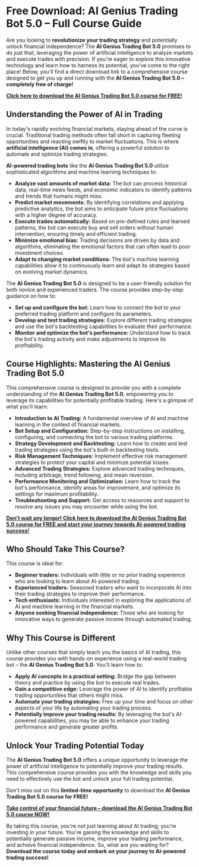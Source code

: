 # Free Download: AI Genius Trading Bot 5.0 – Full Course Guide

Are you looking to **revolutionize your trading strategy** and potentially unlock financial independence? The **AI Genius Trading Bot 5.0** promises to do just that, leveraging the power of artificial intelligence to analyze markets and execute trades with precision. If you're eager to explore this innovative technology and learn how to harness its potential, you've come to the right place! Below, you'll find a direct download link to a comprehensive course designed to get you up and running with the **AI Genius Trading Bot 5.0 – completely free of charge!**

[**Click here to download the AI Genius Trading Bot 5.0 course for FREE!**](https://udemywork.com/ai-genius-trading-bot-5-0)

## Understanding the Power of AI in Trading

In today's rapidly evolving financial markets, staying ahead of the curve is crucial. Traditional trading methods often fall short in capturing fleeting opportunities and reacting swiftly to market fluctuations. This is where **artificial intelligence (AI) comes in**, offering a powerful solution to automate and optimize trading strategies.

**AI-powered trading bots** like the **AI Genius Trading Bot 5.0** utilize sophisticated algorithms and machine learning techniques to:

*   **Analyze vast amounts of market data:** The bot can process historical data, real-time news feeds, and economic indicators to identify patterns and trends that humans might miss.
*   **Predict market movements:** By identifying correlations and applying predictive analytics, the bot aims to anticipate future price fluctuations with a higher degree of accuracy.
*   **Execute trades automatically:** Based on pre-defined rules and learned patterns, the bot can execute buy and sell orders without human intervention, ensuring timely and efficient trading.
*   **Minimize emotional bias:** Trading decisions are driven by data and algorithms, eliminating the emotional factors that can often lead to poor investment choices.
*   **Adapt to changing market conditions:** The bot's machine learning capabilities allow it to continuously learn and adapt its strategies based on evolving market dynamics.

The **AI Genius Trading Bot 5.0** is designed to be a user-friendly solution for both novice and experienced traders. The course provides step-by-step guidance on how to:

*   **Set up and configure the bot:** Learn how to connect the bot to your preferred trading platform and configure its parameters.
*   **Develop and test trading strategies:** Explore different trading strategies and use the bot's backtesting capabilities to evaluate their performance.
*   **Monitor and optimize the bot's performance:** Understand how to track the bot's trading activity and make adjustments to improve its profitability.

## Course Highlights: Mastering the AI Genius Trading Bot 5.0

This comprehensive course is designed to provide you with a complete understanding of the **AI Genius Trading Bot 5.0**, empowering you to leverage its capabilities for potentially profitable trading. Here's a glimpse of what you'll learn:

*   **Introduction to AI Trading:** A fundamental overview of AI and machine learning in the context of financial markets.
*   **Bot Setup and Configuration:** Step-by-step instructions on installing, configuring, and connecting the bot to various trading platforms.
*   **Strategy Development and Backtesting:** Learn how to create and test trading strategies using the bot's built-in backtesting tools.
*   **Risk Management Techniques:** Implement effective risk management strategies to protect your capital and minimize potential losses.
*   **Advanced Trading Strategies:** Explore advanced trading techniques, including arbitrage, trend following, and mean reversion.
*   **Performance Monitoring and Optimization:** Learn how to track the bot's performance, identify areas for improvement, and optimize its settings for maximum profitability.
*   **Troubleshooting and Support:** Get access to resources and support to resolve any issues you may encounter while using the bot.

[**Don't wait any longer! Click here to download the AI Genius Trading Bot 5.0 course for FREE and start your journey towards AI-powered trading success!**](https://udemywork.com/ai-genius-trading-bot-5-0)

## Who Should Take This Course?

This course is ideal for:

*   **Beginner traders:** Individuals with little or no prior trading experience who are looking to learn about AI-powered trading.
*   **Experienced traders:** Seasoned traders who want to incorporate AI into their trading strategies to improve their performance.
*   **Tech enthusiasts:** Individuals interested in exploring the applications of AI and machine learning in the financial markets.
*   **Anyone seeking financial independence:** Those who are looking for innovative ways to generate passive income through automated trading.

## Why This Course is Different

Unlike other courses that simply teach you the basics of AI trading, this course provides you with hands-on experience using a real-world trading bot – the **AI Genius Trading Bot 5.0**. You'll learn how to:

*   **Apply AI concepts in a practical setting:** Bridge the gap between theory and practice by using the bot to execute real trades.
*   **Gain a competitive edge:** Leverage the power of AI to identify profitable trading opportunities that others might miss.
*   **Automate your trading strategies:** Free up your time and focus on other aspects of your life by automating your trading process.
*   **Potentially improve your trading results:** By leveraging the bot's AI-powered capabilities, you may be able to enhance your trading performance and generate greater profits.

## Unlock Your Trading Potential Today

The **AI Genius Trading Bot 5.0** offers a unique opportunity to leverage the power of artificial intelligence to potentially improve your trading results. This comprehensive course provides you with the knowledge and skills you need to effectively use the bot and unlock your full trading potential.

Don't miss out on this **limited-time opportunity** to download the **AI Genius Trading Bot 5.0 course for FREE!**

[**Take control of your financial future – download the AI Genius Trading Bot 5.0 course NOW!**](https://udemywork.com/ai-genius-trading-bot-5-0)

By taking this course, you're not just learning about AI trading; you're investing in your future. You're gaining the knowledge and skills to potentially generate passive income, improve your trading performance, and achieve financial independence. So, what are you waiting for? **Download the course today and embark on your journey to AI-powered trading success!**
